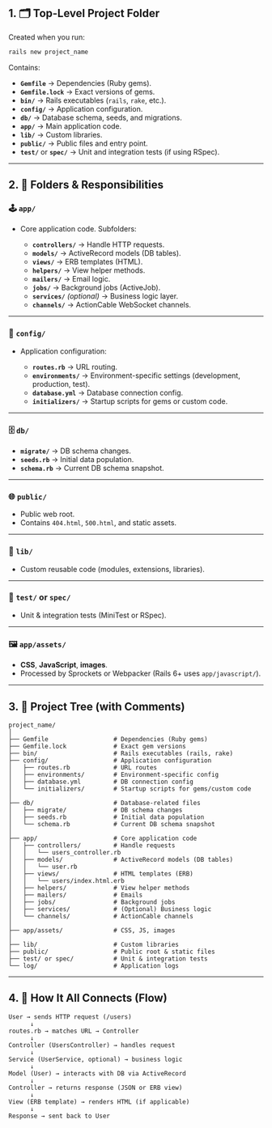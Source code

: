 ## 1. 🗂️ **Top-Level Project Folder**

Created when you run:

```bash
rails new project_name
```

Contains:

* **`Gemfile`** → Dependencies (Ruby gems).
* **`Gemfile.lock`** → Exact versions of gems.
* **`bin/`** → Rails executables (`rails`, `rake`, etc.).
* **`config/`** → Application configuration.
* **`db/`** → Database schema, seeds, and migrations.
* **`app/`** → Main application code.
* **`lib/`** → Custom libraries.
* **`public/`** → Public files and entry point.
* **`test/`** or **`spec/`** → Unit and integration tests (if using RSpec).

---

## 2. 📁 **Folders & Responsibilities**

### 🕹️ `app/`

* Core application code. Subfolders:

  * **`controllers/`** → Handle HTTP requests.
  * **`models/`** → ActiveRecord models (DB tables).
  * **`views/`** → ERB templates (HTML).
  * **`helpers/`** → View helper methods.
  * **`mailers/`** → Email logic.
  * **`jobs/`** → Background jobs (ActiveJob).
  * **`services/`** *(optional)* → Business logic layer.
  * **`channels/`** → ActionCable WebSocket channels.

---

### 📝 `config/`

* Application configuration:

  * **`routes.rb`** → URL routing.
  * **`environments/`** → Environment-specific settings (development, production, test).
  * **`database.yml`** → Database connection config.
  * **`initializers/`** → Startup scripts for gems or custom code.

---

### 🗄️ `db/`

* **`migrate/`** → DB schema changes.
* **`seeds.rb`** → Initial data population.
* **`schema.rb`** → Current DB schema snapshot.

---

### 🌐 `public/`

* Public web root.
* Contains `404.html`, `500.html`, and static assets.

---

### 📂 `lib/`

* Custom reusable code (modules, extensions, libraries).

---

### 🧪 `test/` or `spec/`

* Unit & integration tests (MiniTest or RSpec).

---

### 🖼️ `app/assets/`

* **CSS**, **JavaScript**, **images**.
* Processed by Sprockets or Webpacker (Rails 6+ uses `app/javascript/`).

---

## 3. 🌳 **Project Tree (with Comments)**

```
project_name/
│
├── Gemfile                  # Dependencies (Ruby gems)
├── Gemfile.lock             # Exact gem versions
├── bin/                     # Rails executables (rails, rake)
├── config/                  # Application configuration
│   ├── routes.rb            # URL routes
│   ├── environments/        # Environment-specific config
│   ├── database.yml         # DB connection config
│   └── initializers/        # Startup scripts for gems/custom code
│
├── db/                      # Database-related files
│   ├── migrate/             # DB schema changes
│   ├── seeds.rb             # Initial data population
│   └── schema.rb            # Current DB schema snapshot
│
├── app/                     # Core application code
│   ├── controllers/         # Handle requests
│   │   └── users_controller.rb
│   ├── models/              # ActiveRecord models (DB tables)
│   │   └── user.rb
│   ├── views/               # HTML templates (ERB)
│   │   └── users/index.html.erb
│   ├── helpers/             # View helper methods
│   ├── mailers/             # Emails
│   ├── jobs/                # Background jobs
│   ├── services/            # (Optional) Business logic
│   └── channels/            # ActionCable channels
│
├── app/assets/              # CSS, JS, images
│
├── lib/                     # Custom libraries
├── public/                  # Public root & static files
├── test/ or spec/           # Unit & integration tests
└── log/                     # Application logs
```

---

## 4. 🔄 **How It All Connects (Flow)**

```
User → sends HTTP request (/users)
      ↓
routes.rb → matches URL → Controller
      ↓
Controller (UsersController) → handles request
      ↓
Service (UserService, optional) → business logic
      ↓
Model (User) → interacts with DB via ActiveRecord
      ↓
Controller → returns response (JSON or ERB view)
      ↓
View (ERB template) → renders HTML (if applicable)
      ↓
Response → sent back to User
```
